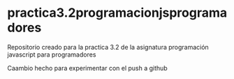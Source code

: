 # practica3.2programacionjsprogramadores
Repositorio creado para la practica 3.2 de la asignatura programación javascript para programadores

Caambio hecho para experimentar con el push a github
